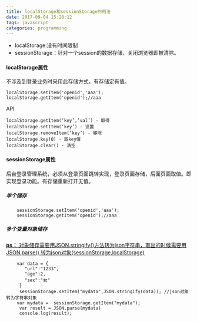 ```yaml
---
title: localStorage和sessionStorage的用法
date: 2017-09-04 15:28:12
tags: javascript
categories: programming
---
```



* localStorage:没有时间限制
* sessionStorage：针对一个session的数据存储，关闭浏览器即被清除。


#### localStorage属性 ####

不涉及到登录业务时采用此存储方式，有存储定有值。

	localStorage.setItem('openid','aaa');
	localStorage.getItem('openid');//aaa

API

	localStorage.getItem(‘key’,’val’) - 取得 
	localStorage.setItem(‘key’) - 设置 
	localStorage.removeItem(‘key’) - 移除 
	localStorage.key(0) - 取key值 
	localStorage.clear() - 清空

#### sessionStorage属性 ####

后台登录管理系统，必须从登录页面跳转实现，登录页面存储，后面页面取值。即实现登录功能。有存储重新打开无值。

##### 单个储存 #####

		sessionStorage.setItem('openid','aaa');
		sessionStorage.getItem('openid');//aaa

##### 多个变量对象储存 #####

[**ps：** 对象储存需要用JSON.stringify()方法转为json字符串，取出的时候需要用JSON.parse()
转为json对象(sessionStorage,localStorage)](https://77ya.github.io/2017/10/18/json/)


	 	var data = {
	       "url":"1233",
	       "age":2,
	       "sex":"女"
	     }
	     sessionStorage.setItem("mydata",JSON.stringify(data)); //json对象转为字符串对象
	    var mydata =  sessionStorage.getItem("mydata");
	     var result = JSON.parse(mydata)
	     console.log(result);